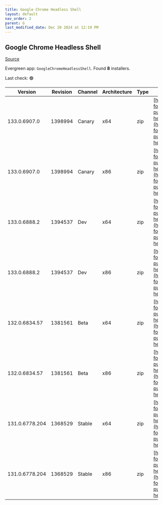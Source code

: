 ```yaml
---
title: Google Chrome Headless Shell
layout: default
nav_order: 2
parent: G
last_modified_date: Dec 20 2024 at 12:19 PM
---
```


## Google Chrome Headless Shell

[Source](https://googlechromelabs.github.io/chrome-for-testing/)

Evergreen app: `GoogleChromeHeadlessShell`. Found **8** installers.

Last check: 🟢

| Version        | Revision | Channel | Architecture | Type | URI                                                                                                                                                                                                                            |
| -------------- | -------- | ------- | ------------ | ---- | ------------------------------------------------------------------------------------------------------------------------------------------------------------------------------------------------------------------------------ |
| 133.0.6907.0   | 1398994  | Canary  | x64          | zip  | [https://storage.googleapis.com/chrome-for-testing-public/133.0.6907.0/win64/chrome-headless-shell-win64.zip](https://storage.googleapis.com/chrome-for-testing-public/133.0.6907.0/win64/chrome-headless-shell-win64.zip)     |
| 133.0.6907.0   | 1398994  | Canary  | x86          | zip  | [https://storage.googleapis.com/chrome-for-testing-public/133.0.6907.0/win32/chrome-headless-shell-win32.zip](https://storage.googleapis.com/chrome-for-testing-public/133.0.6907.0/win32/chrome-headless-shell-win32.zip)     |
| 133.0.6888.2   | 1394537  | Dev     | x64          | zip  | [https://storage.googleapis.com/chrome-for-testing-public/133.0.6888.2/win64/chrome-headless-shell-win64.zip](https://storage.googleapis.com/chrome-for-testing-public/133.0.6888.2/win64/chrome-headless-shell-win64.zip)     |
| 133.0.6888.2   | 1394537  | Dev     | x86          | zip  | [https://storage.googleapis.com/chrome-for-testing-public/133.0.6888.2/win32/chrome-headless-shell-win32.zip](https://storage.googleapis.com/chrome-for-testing-public/133.0.6888.2/win32/chrome-headless-shell-win32.zip)     |
| 132.0.6834.57  | 1381561  | Beta    | x64          | zip  | [https://storage.googleapis.com/chrome-for-testing-public/132.0.6834.57/win64/chrome-headless-shell-win64.zip](https://storage.googleapis.com/chrome-for-testing-public/132.0.6834.57/win64/chrome-headless-shell-win64.zip)   |
| 132.0.6834.57  | 1381561  | Beta    | x86          | zip  | [https://storage.googleapis.com/chrome-for-testing-public/132.0.6834.57/win32/chrome-headless-shell-win32.zip](https://storage.googleapis.com/chrome-for-testing-public/132.0.6834.57/win32/chrome-headless-shell-win32.zip)   |
| 131.0.6778.204 | 1368529  | Stable  | x64          | zip  | [https://storage.googleapis.com/chrome-for-testing-public/131.0.6778.204/win64/chrome-headless-shell-win64.zip](https://storage.googleapis.com/chrome-for-testing-public/131.0.6778.204/win64/chrome-headless-shell-win64.zip) |
| 131.0.6778.204 | 1368529  | Stable  | x86          | zip  | [https://storage.googleapis.com/chrome-for-testing-public/131.0.6778.204/win32/chrome-headless-shell-win32.zip](https://storage.googleapis.com/chrome-for-testing-public/131.0.6778.204/win32/chrome-headless-shell-win32.zip) |
